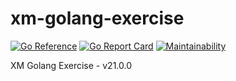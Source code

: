 # xm-golang-exercise

[![Go Reference](https://pkg.go.dev/badge/github.com/brokeyourbike/xm-golang-exercise.svg)](https://pkg.go.dev/github.com/brokeyourbike/xm-golang-exercise)
[![Go Report Card](https://goreportcard.com/badge/github.com/brokeyourbike/xm-golang-exercise)](https://goreportcard.com/report/github.com/brokeyourbike/xm-golang-exercise)
[![Maintainability](https://api.codeclimate.com/v1/badges/2cc685ac774da5b9272f/maintainability)](https://codeclimate.com/github/brokeyourbike/xm-golang-exercise/maintainability)

XM Golang Exercise - v21.0.0
